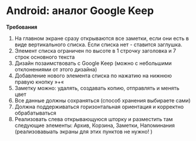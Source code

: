 # Android: аналог Google Keep

**Требования**

1. На главном экране сразу открываются все заметки, если они есть в виде вертикального списка. Если списка нет - ставится заглушка.
2. Элемент списка ограничен по высоте в 1 строчку заголовка и 7 строк основного текста
3. Дизайн позаимствовать с Google Keep (можно с небольшими отклонениями от этого дизайна)
4. Добавление нового элемента списка по нажатию на нижнюю правую кнопку »+«
5. Заметку можно: удалять, создавать копию, отправлять и менять цвет
6. Все данные должны сохраняться (способ хранения выбираете сами)
7. Должна поддерживаться горизонтальная ориентация и корректно обрабатываться
8. Реализовать слева открывающуюся шторку и разместить там следующие элементы: Архив, Корзина, Заметки, Напоминания (реализовавыать экраны для этих пунктов не нужно! )
